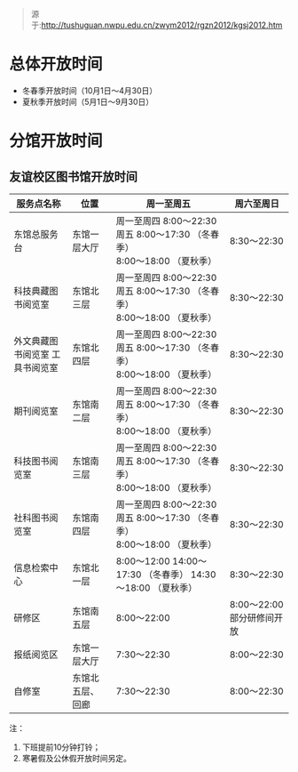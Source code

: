 > 源于:<http://tushuguan.nwpu.edu.cn/zwym2012/rgzn2012/kgsj2012.htm>

# 总体开放时间

- 冬春季开放时间（10月1日～4月30日）
- 夏秋季开放时间（5月1日～9月30日）

# 分馆开放时间

## 友谊校区图书馆开放时间

| 服务点名称                      | 位置             | 周一至周五                                                   | 周六至周日                |
| ------------------------------- | ---------------- | ------------------------------------------------------------ | ------------------------- |
| 东馆总服务台                    | 东馆一层大厅     | 周一至周四 8:00～22:30<br />周五 8:00～17:30 （冬春季）<br />8:00～18:00 （夏秋季） | 8:30～22:30               |
| 科技典藏图书阅览室              | 东馆北三层       | 周一至周四 8:00～22:30<br />周五 8:00～17:30 （冬春季）<br />8:00～18:00 （夏秋季） | 8:30～22:30               |
| 外文典藏图书阅览室 工具书阅览室 | 东馆北四层       | 周一至周四 8:00～22:30<br />周五 8:00～17:30 （冬春季）<br />8:00～18:00 （夏秋季） | 8:30～22:30               |
| 期刊阅览室                      | 东馆南二层       | 周一至周四 8:00～22:30<br />周五 8:00～17:30 （冬春季）<br />8:00～18:00 （夏秋季） | 8:30～22:30               |
| 科技图书阅览室                  | 东馆南三层       | 周一至周四 8:00～22:30<br />周五 8:00～17:30 （冬春季）<br />8:00～18:00 （夏秋季） | 8:30～22:30               |
| 社科图书阅览室                  | 东馆南四层       | 周一至周四 8:00～22:30<br />周五 8:00～17:30 （冬春季）<br />8:00～18:00 （夏秋季） | 8:30～22:30               |
| 信息检索中心                    | 东馆北一层       | 8:00～12:00 14:00～17:30 （冬春季） 14:30～18:00 （夏秋季）  | 8:30～22:30               |
| 研修区                          | 东馆南五层       | 8:00～22:00                                                  | 8:00～22:00部分研修间开放 |
| 报纸阅览区                      | 东馆一层大厅     | 7:30～22:30                                                  | 8:00～22:30               |
| 自修室                          | 东馆北五层、回廊 | 7:30～22:30                                                  | 8:00～22:30               |

注：

1. 下班提前10分钟打铃；
2. 寒暑假及公休假开放时间另定。
